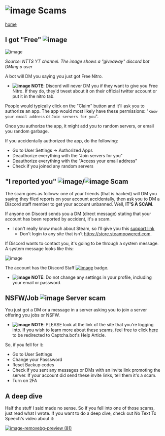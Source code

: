 # ![image](https://github.com/bobbledbobby/bobbledbobby.github.io/assets/154967011/c3204f56-367e-4add-a395-762ea3f36b30)   Scams
[home](https://kodedkodie.github.io)

## I got "Free" ![image](https://github.com/bobbledbobby/bobbledbobby.github.io/assets/154967011/c083049e-3d03-4931-b47f-0b9c8cfb2763)

![image](https://github.com/bobbledbobby/bobbledbobby.github.io/assets/154967011/870bfa63-e004-4e4c-91e8-276894f7f68d)

_Source: NTTS YT channel. The image shows a "giveaway" discord bot DMing a user_


A bot will DM you saying you just got Free Nitro.

* **![image](https://github.com/kodedkodie/kodedkodie.github.io/assets/154967011/9280d93c-824d-4d5c-8234-7e398c15d462)
NOTE**: Discord will never DM you if they want to give you Free Nitro. If they do, they'd tweet about it on their official twitter account or put it in the nitro tab.

People would typically click on the "Claim" button and it'll ask you to authorize an app. The app would most likely have these permissions: "`Know your email address` or `Join servers for you`".

Once you authorize the app, it might add you to random servers, or email you random garbage.

If you accidentally authorized the app, do the following:
* Go to User Settings → Authorized Apps
* Deauthorize everything with the "Join servers for you"
* Deauthorize everything with the "Access your email address"
* Check if you joined any random servers

## "I reported you" ![image](https://github.com/bobbledbobby/bobbledbobby.github.io/assets/154967011/20f4cd28-1e96-419e-a181-b3bc3629d5d7)/![image](https://github.com/bobbledbobby/bobbledbobby.github.io/assets/154967011/980c49e9-4754-4ce2-91d3-0dabf7476f92)  Scam
The scam goes as follows: one of your friends (that is hacked) will DM you saying they filed reports on your account accidentally, then ask you to DM a Discord staff member to get your account unbanned. Well, **IT'S A SCAM.**

If anyone on Discord sends you a DM (direct message) stating that your account has been reported by accident, it's a scam.

* I don't really know much about Steam, so I'll give you this [support link](https://help.steampowered.com/en/faqs/view/3195-9FFB-BA06-F25B)
  * Don't login to any site that isn't https://store.steampowered.com.

If Discord wants to contact you, it's going to be through a system message. A system message looks like this:

![image](https://github.com/bobbledbobby/bobbledbobby.github.io/assets/154967011/4f429f86-fcb9-423a-9d3b-9f13e2fc897f)

The account has the Discord Staff [![image](https://github.com/bobbledbobby/bobbledbobby.github.io/assets/154967011/02e30092-45ab-4164-ac89-b0af50839f73)](https://support.discord.com/hc/en-us/articles/360035962891-Profile-Badges-101#h_01GM67MNYEVR6445C38JC4V3DS) badge.

* **![image](https://github.com/kodedkodie/kodedkodie.github.io/assets/154967011/9280d93c-824d-4d5c-8234-7e398c15d462)
NOTE**: Do not change any settings in your profile, including your email or password.

## NSFW/Job ![image](https://github.com/bobbledbobby/bobbledbobby.github.io/assets/154967011/20f4cd28-1e96-419e-a181-b3bc3629d5d7) Server scam

You just got a DM or a message in a server asking you to join a server offering you jobs or NSFW.
 * **![image](https://github.com/kodedkodie/kodedkodie.github.io/assets/154967011/9280d93c-824d-4d5c-8234-7e398c15d462)
NOTE**: PLEASE look at the link of the site that you're logging into. If you wish to learn more about these scams, feel free to click [here](https://docs.captcha.bot/reference/phishing-scams) to be redirected to Captcha.bot's Help Article.

So, if you fell for it:
* Go to User Settings
* Change your Passsword
* Reset Backup codes
* Check if you sent any messages or DMs with an invite link promoting the server. If your account did send these invite links, tell them it's a scam.
* Turn on 2FA

## A deep dive
Half the stuff I said made no sense. So if you fell into one of those scams, just read what I wrote. If you want to do a deep dive, check out No Text To Speech's video about it:

 
[![image-removebg-preview (81)](https://github.com/kodedkodie/kodedkodie.github.io/assets/154967011/18fae80e-08fb-4be9-b6d2-b01b5fa3e52d)](https://www.youtube.com/watch?v=Jz-3goOPj9o)

